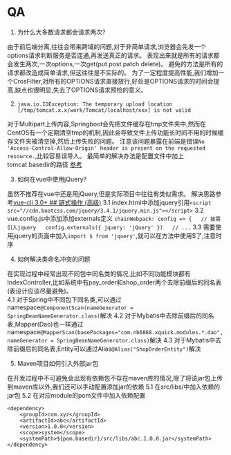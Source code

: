 # QA

1. 为什么大多数请求都会请求两次?

由于前后端分离,往往会带来跨域的问题,对于非简单请求,浏览器会先发一个options请求判断服务是否连通,再发送真正的请求。 表现出来就是所有的请求都会发生两次,一次options,一次get\(put post patch delete\)。 避免的方法是所有的请求都改造成简单请求,但这往往是不实际的。 为了一定程度提高性能,我们增加一个CrosFilter,对所有的OPTIONS请求直接放行,好处是OPTIONS请求的时间会提高,缺点也很明显,失去了OPTIONS请求预检的意义。

2. `java.io.IOException: The temporary upload location [/tmp/tomcat.x.x/work/Tomcat/localhost/xxx] is not valid`

对于Multipart上传内容,Springboot会先把文件缓存在tmp文件夹中,然而在CentOS有一个定期清空tmp的机制,因此会导致文件上传功能长时间不用的时候缓存文件夹被清空掉,然后上传失败的问题。
注意该问题暴露在前端是错误`No 'Access-Control-Allow-Origin' header is present on the requested resource.`,比较容易误导人。
最简单的解决办法是配置文件中加上tomcat.basedir的路径
[参考](https://blog.csdn.net/qq_21383435/article/details/91891664)

3. 如何在vue中使用jQuery?

虽然不推荐在vue中还是用jQuery,但是实际项目中往往有类似需求。
解决思路参考[vue-cli 3.0+ ## 链式操作 (高级)](https://cli.vuejs.org/zh/guide/webpack.html#%E9%93%BE%E5%BC%8F%E6%93%8D%E4%BD%9C-%E9%AB%98%E7%BA%A7)
3.1 index.html中添加jquery引用`<script src="//cdn.bootcss.com/jquery/3.4.1/jquery.min.js"></script>`
3.2 vue.config.js中添加添加externals定义
`chainWebpack: config => {  
  // 按需引入jquery  
  config.externals({ jquery: 'jQuery' })  
  // ...`
3.3 需要使用jquery的页面中加入`import $ from 'jquery'`,就可以在方法中使用$了,注意时序

4. 如何解决类命名冲突的问题    

在实现过程中经常出现不同包中同名类的情况,比如不同功能模块都有IndexController,比如系统中有pay_order和shop_order两个去除前缀后的同名表(表设计应该尽量避免)。    
4.1 对于Spring中不同包下同名类,可以通过namespace`@ComponentScan(nameGenerator = SpringBeanNameGenerator.class)`解决
4.2 对于Mybatis中去除前缀后的同名表,Mapper(Dao)也一样通过namespace`@MapperScan(basePackages="com.nb6868.xquick.modules.*.dao", nameGenerator = SpringBeanNameGenerator.class)`解决
4.3 对于Mybatis中去除前缀后的同名表,Entity可以通过Alias`@Alias("ShopOrderEntity")`解决

5. Maven项目如何引入外部jar包

在开发过程中不可避免会出现有依赖包不存在maven库的情况,除了将该jar包上传到maven库以外,我们还可以手动配置添加jar的依赖
5.1 在src/libs/中加入依赖的jar包
5.2 在对应module的pom文件中加入依赖配置
```
<dependency>
    <groupId>com.xyz</groupId>
    <artifactId>abc</artifactId>
    <version>1.0.0</version>
    <scope>system</scope>
    <systemPath>${pom.basedir}/src/libs/abc.1.0.0.jar</systemPath>
</dependency>
```



